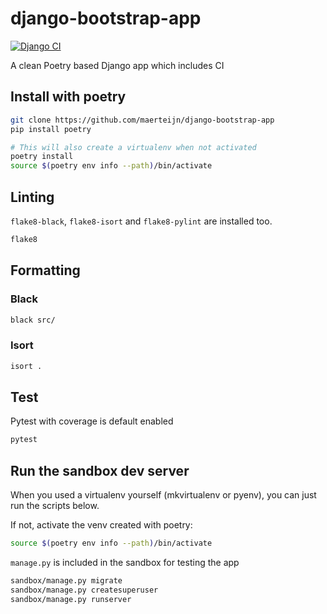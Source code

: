 # django-bootstrap-app
[![Django CI](https://github.com/maerteijn/django-bootstrap-app/actions/workflows/ci.yml/badge.svg)](https://github.com/maerteijn/django-bootstrap-app/actions/workflows/ci.yml)

A clean Poetry based Django app which includes CI

## Install with poetry
```bash
git clone https://github.com/maerteijn/django-bootstrap-app
pip install poetry

# This will also create a virtualenv when not activated
poetry install
source $(poetry env info --path)/bin/activate
```

## Linting
`flake8-black`, `flake8-isort` and `flake8-pylint` are installed too.
```bash
flake8
```

## Formatting

### Black
```bash
black src/
```

### Isort
```bash
isort .
```

## Test
Pytest with coverage is default enabled
```bash
pytest
```

## Run the sandbox dev server

When you used a virtualenv yourself (mkvirtualenv or pyenv), you can just run the scripts below.

If not, activate the venv created with poetry:
```bash
source $(poetry env info --path)/bin/activate
```

`manage.py` is included in the sandbox for testing the app
```bash
sandbox/manage.py migrate
sandbox/manage.py createsuperuser
sandbox/manage.py runserver
```